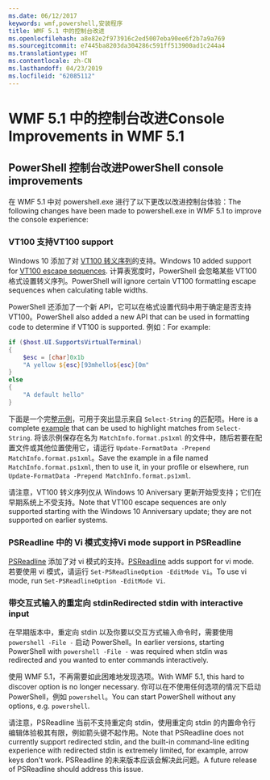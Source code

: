 ```yaml
---
ms.date: 06/12/2017
keywords: wmf,powershell,安装程序
title: WMF 5.1 中的控制台改进
ms.openlocfilehash: a8e82e2f973916c2ed5007eba90ee6f2b7a9a769
ms.sourcegitcommit: e7445ba8203da304286c591ff513900ad1c244a4
ms.translationtype: HT
ms.contentlocale: zh-CN
ms.lasthandoff: 04/23/2019
ms.locfileid: "62085112"
---
```

# <a name="console-improvements-in-wmf-51"></a><span data-ttu-id="3b956-103">WMF 5.1 中的控制台改进</span><span class="sxs-lookup"><span data-stu-id="3b956-103">Console Improvements in WMF 5.1</span></span>

## <a name="powershell-console-improvements"></a><span data-ttu-id="3b956-104">PowerShell 控制台改进</span><span class="sxs-lookup"><span data-stu-id="3b956-104">PowerShell console improvements</span></span>

<span data-ttu-id="3b956-105">在 WMF 5.1 中对 powershell.exe 进行了以下更改以改进控制台体验：</span><span class="sxs-lookup"><span data-stu-id="3b956-105">The following changes have been made to powershell.exe in WMF 5.1 to improve the console experience:</span></span>

### <a name="vt100-support"></a><span data-ttu-id="3b956-106">VT100 支持</span><span class="sxs-lookup"><span data-stu-id="3b956-106">VT100 support</span></span>

<span data-ttu-id="3b956-107">Windows 10 添加了对 [VT100 转义序列](/windows/console/console-virtual-terminal-sequences)的支持。</span><span class="sxs-lookup"><span data-stu-id="3b956-107">Windows 10 added support for [VT100 escape sequences](/windows/console/console-virtual-terminal-sequences).</span></span>
<span data-ttu-id="3b956-108">计算表宽度时，PowerShell 会忽略某些 VT100 格式设置转义序列。</span><span class="sxs-lookup"><span data-stu-id="3b956-108">PowerShell will ignore certain VT100 formatting escape sequences when calculating table widths.</span></span>

<span data-ttu-id="3b956-109">PowerShell 还添加了一个新 API，它可以在格式设置代码中用于确定是否支持 VT100。</span><span class="sxs-lookup"><span data-stu-id="3b956-109">PowerShell also added a new API that can be used in formatting code to determine if VT100 is supported.</span></span>
<span data-ttu-id="3b956-110">例如：</span><span class="sxs-lookup"><span data-stu-id="3b956-110">For example:</span></span>

```powershell
if ($host.UI.SupportsVirtualTerminal)
{
    $esc = [char]0x1b
    "A yellow ${esc}[93mhello${esc}[0m"
}
else
{
    "A default hello"
}
```

<span data-ttu-id="3b956-111">下面是一个完整[示例](https://gist.github.com/lzybkr/dcb973dccd54900b67783c48083c28f7)，可用于突出显示来自 `Select-String` 的匹配项。</span><span class="sxs-lookup"><span data-stu-id="3b956-111">Here is a complete [example](https://gist.github.com/lzybkr/dcb973dccd54900b67783c48083c28f7) that can be used to highlight matches from `Select-String`.</span></span>
<span data-ttu-id="3b956-112">将该示例保存在名为 `MatchInfo.format.ps1xml` 的文件中，随后若要在配置文件或其他位置使用它，请运行 `Update-FormatData -Prepend MatchInfo.format.ps1xml`。</span><span class="sxs-lookup"><span data-stu-id="3b956-112">Save the example in a file named `MatchInfo.format.ps1xml`, then to use it, in your profile or elsewhere, run `Update-FormatData -Prepend MatchInfo.format.ps1xml`.</span></span>

<span data-ttu-id="3b956-113">请注意，VT100 转义序列仅从 Windows 10 Aniversary 更新开始受支持；它们在早期系统上不受支持。</span><span class="sxs-lookup"><span data-stu-id="3b956-113">Note that VT100 escape sequences are only supported starting with the Windows 10 Anniversary update; they are not supported on earlier systems.</span></span>

### <a name="vi-mode-support-in-psreadline"></a><span data-ttu-id="3b956-114">PSReadline 中的 Vi 模式支持</span><span class="sxs-lookup"><span data-stu-id="3b956-114">Vi mode support in PSReadline</span></span>

<span data-ttu-id="3b956-115">[PSReadline](https://github.com/lzybkr/PSReadLine) 添加了对 vi 模式的支持。</span><span class="sxs-lookup"><span data-stu-id="3b956-115">[PSReadline](https://github.com/lzybkr/PSReadLine) adds support for vi mode.</span></span> <span data-ttu-id="3b956-116">若要使用 vi 模式，请运行 `Set-PSReadlineOption -EditMode Vi`。</span><span class="sxs-lookup"><span data-stu-id="3b956-116">To use vi mode, run `Set-PSReadlineOption -EditMode Vi`.</span></span>

### <a name="redirected-stdin-with-interactive-input"></a><span data-ttu-id="3b956-117">带交互式输入的重定向 stdin</span><span class="sxs-lookup"><span data-stu-id="3b956-117">Redirected stdin with interactive input</span></span>

<span data-ttu-id="3b956-118">在早期版本中，重定向 stdin 以及你要以交互方式输入命令时，需要使用 `powershell -File -` 启动 PowerShell。</span><span class="sxs-lookup"><span data-stu-id="3b956-118">In earlier versions, starting PowerShell with `powershell -File -` was required when stdin was redirected and you wanted to enter commands interactively.</span></span>

<span data-ttu-id="3b956-119">使用 WMF 5.1，不再需要如此困难地发现选项。</span><span class="sxs-lookup"><span data-stu-id="3b956-119">With WMF 5.1, this hard to discover option is no longer necessary.</span></span>
<span data-ttu-id="3b956-120">你可以在不使用任何选项的情况下启动 PowerShell，例如 `powershell`。</span><span class="sxs-lookup"><span data-stu-id="3b956-120">You can start PowerShell without any options, e.g. `powershell`.</span></span>

<span data-ttu-id="3b956-121">请注意，PSReadline 当前不支持重定向 stdin，使用重定向 stdin 的内置命令行编辑体验极其有限，例如箭头键不起作用。</span><span class="sxs-lookup"><span data-stu-id="3b956-121">Note that PSReadline does not currently support redirected stdin, and the built-in command-line editing experience with redirected stdin is extremely limited, for example, arrow keys don't work.</span></span>
<span data-ttu-id="3b956-122">PSReadline 的未来版本应该会解决此问题。</span><span class="sxs-lookup"><span data-stu-id="3b956-122">A future release of PSReadline should address this issue.</span></span>